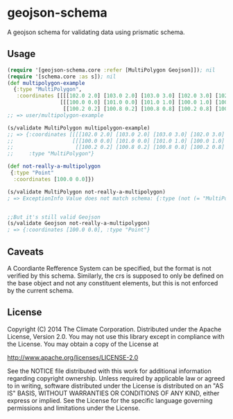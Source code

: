 # geojson-schema

A geojson schema for validating data using prismatic schema.

## Usage


```clojure
(require '[geojson-schema.core :refer [MultiPolygon Geojson]]); nil
(require '[schema.core :as s]); nil
(def multipolygon-example
  {:type "MultiPolygon", 
   :coordinates [[[[102.0 2.0] [103.0 2.0] [103.0 3.0] [102.0 3.0] [102.0 2.0]]] 
                 [[[100.0 0.0] [101.0 0.0] [101.0 1.0] [100.0 1.0] [100.0 0.0]] 
                  [[100.2 0.2] [100.8 0.2] [100.8 0.8] [100.2 0.8] [100.2 0.2]]]]})
;; => user/multipolygon-example

(s/validate MultiPolygon multipolygon-example)
;; => {:coordinates [[[[102.0 2.0] [103.0 2.0] [103.0 3.0] [102.0 3.0] [102.0 2.0]]] 
;;                   [[[100.0 0.0] [101.0 0.0] [101.0 1.0] [100.0 1.0] [100.0 0.0]] 
;;                    [[100.2 0.2] [100.8 0.2] [100.8 0.8] [100.2 0.8] [100.2 0.2]]]], 
;;     :type "MultiPolygon"}

(def not-really-a-multipolygon
 {:type "Point"
  :coordinates [100.0 0.0]})

(s/validate MultiPolygon not-really-a-multipolygon)
; => ExceptionInfo Value does not match schema: {:type (not (= "MultiPolygon" "Point")), :coordinates [(not (sequential? 100.0)) (not (sequential? 0.0))]}  schema.core/validate (core.clj:165)


;;But it's still valid Geojson
(s/validate Geojson not-really-a-multipolygon)
; => {:coordinates [100.0 0.0], :type "Point"}

```

## Caveats

A Coordiante Refference System can be specified, but the format is not verified by this schema.
Similarly, the crs is supposed to only be defined on the base object and not any constituent 
elements, but this is not enforced by the current schema.

## License

Copyright (C) 2014 The Climate Corporation. Distributed under the Apache License, Version 2.0. You may not use this library except in compliance with the License. You may obtain a copy of the License at

http://www.apache.org/licenses/LICENSE-2.0

See the NOTICE file distributed with this work for additional information regarding copyright ownership. Unless required by applicable law or agreed to in writing, software distributed under the License is distributed on an "AS IS" BASIS, WITHOUT WARRANTIES OR CONDITIONS OF ANY KIND, either express or implied. See the License for the specific language governing permissions and limitations under the License.
